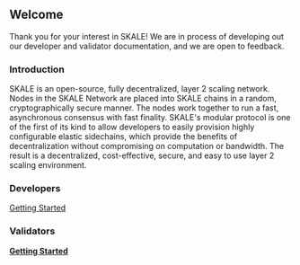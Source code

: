 
## Welcome

Thank you for your interest in SKALE! We are in process of developing out our developer and validator documentation, and we are open to feedback.  

### Introduction

SKALE is an open-source, fully decentralized, layer 2 scaling network. Nodes in the SKALE Network are placed into SKALE chains in a random, cryptographically secure manner. The nodes work together to run a fast, asynchronous consensus with fast finality. SKALE's modular protocol is one of the first of its kind to allow developers to easily provision highly configurable elastic sidechains, which provide the benefits of decentralization without compromising on computation or bandwidth. The result is a decentralized, cost-effective, secure, and easy to use layer 2 scaling environment.  

### Developers

[Getting Started](https://developers.skale.network/getting-started)

### Validators

[**Getting Started**](https://developers.skale.network/validators/getting-started)